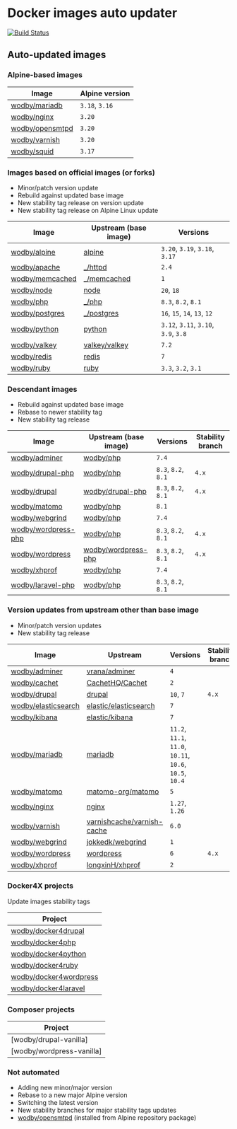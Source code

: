 # Docker images auto updater

[![Build Status](https://github.com/wodby/images/workflows/Update/badge.svg)](https://github.com/wodby/images/actions)

## Auto-updated images

### Alpine-based images

| Image             | Alpine version |
|-------------------|----------------|
| [wodby/mariadb]   | `3.18`, `3.16` |
| [wodby/nginx]     | `3.20`         |
| [wodby/opensmtpd] | `3.20`         |
| [wodby/varnish]   | `3.20`         |
| [wodby/squid]     | `3.17`         |

### Images based on official images (or forks)

- Minor/patch version update
- Rebuild against updated base image
- New stability tag release on version update
- New stability tag release on Alpine Linux update

| Image             | Upstream (base image) | Versions                             |
|-------------------|-----------------------|--------------------------------------|
| [wodby/alpine]    | [alpine]              | `3.20`, `3.19`, `3.18`, `3.17`       |
| [wodby/apache]    | [_/httpd]             | `2.4`                                |
| [wodby/memcached] | [_/memcached]         | `1`                                  |
| [wodby/node]      | [node]                | `20`, `18`                           |
| [wodby/php]       | [_/php]               | `8.3`, `8.2`, `8.1`                  |
| [wodby/postgres]  | [_/postgres]          | `16`, `15`, `14`, `13`, `12`         |
| [wodby/python]    | [python]              | `3.12`, `3.11`, `3.10`, `3.9`, `3.8` |
| [wodby/valkey]    | [valkey/valkey]       | `7.2`                                |
| [wodby/redis]     | [redis]               | `7`                                  |
| [wodby/ruby]      | [ruby]                | `3.3`, `3.2`, `3.1`                  |

### Descendant images

- Rebuild against updated base image
- Rebase to newer stability tag
- New stability tag release

| Image                 | Upstream (base image) | Versions            | Stability branch |
|-----------------------|-----------------------|---------------------|------------------|
| [wodby/adminer]       | [wodby/php]           | `7.4`               |                  |
| [wodby/drupal-php]    | [wodby/php]           | `8.3`, `8.2`, `8.1` | `4.x`            |
| [wodby/drupal]        | [wodby/drupal-php]    | `8.3`, `8.2`, `8.1` | `4.x`            |
| [wodby/matomo]        | [wodby/php]           | `8.1`               |                  |
| [wodby/webgrind]      | [wodby/php]           | `7.4`               |                  |
| [wodby/wordpress-php] | [wodby/php]           | `8.3`, `8.2`, `8.1` | `4.x`            |
| [wodby/wordpress]     | [wodby/wordpress-php] | `8.3`, `8.2`, `8.1` | `4.x`            |
| [wodby/xhprof]        | [wodby/php]           | `7.4`               |                  |
| [wodby/laravel-php]   | [wodby/php]           | `8.3`, `8.2`, `8.1` |                  |

### Version updates from upstream other than base image

- Minor/patch version updates
- New stability tag release

| Image                 | Upstream                     | Versions                                                 | Stability branch |
|-----------------------|------------------------------|----------------------------------------------------------|------------------|
| [wodby/adminer]       | [vrana/adminer]              | `4`                                                      |                  |
| [wodby/cachet]        | [CachetHQ/Cachet]            | `2`                                                      |                  |
| [wodby/drupal]        | [drupal]                     | `10`, `7`                                                | `4.x`            |
| [wodby/elasticsearch] | [elastic/elasticsearch]      | `7`                                                      |                  |
| [wodby/kibana]        | [elastic/kibana]             | `7`                                                      |                  |
| [wodby/mariadb]       | [mariadb]                    | `11.2`, `11.1`, `11.0`, `10.11`,  `10.6`, `10.5`, `10.4` |                  |
| [wodby/matomo]        | [matomo-org/matomo]          | `5`                                                      |                  |
| [wodby/nginx]         | [nginx]                      | `1.27`, `1.26`                                           |                  |
| [wodby/varnish]       | [varnishcache/varnish-cache] | `6.0`                                                    |                  |
| [wodby/webgrind]      | [jokkedk/webgrind]           | `1`                                                      |                  |
| [wodby/wordpress]     | [wordpress]                  | `6`                                                      | `4.x`            |
| [wodby/xhprof]        | [longxinH/xhprof]            | `2`                                                      |                  |

### Docker4X projects

Update images stability tags

| Project                  |
|--------------------------|
| [wodby/docker4drupal]    |
| [wodby/docker4php]       |
| [wodby/docker4python]    |
| [wodby/docker4ruby]      |
| [wodby/docker4wordpress] |
| [wodby/docker4laravel]   |

### Composer projects

| Project                   |
|---------------------------|
| [wodby/drupal-vanilla]    |
| [wodby/wordpress-vanilla] |

### Not automated

- Adding new minor/major version
- Rebase to a new major Alpine version
- Switching the latest version
- New stability branches for major stability tags updates
- [wodby/opensmtpd] (installed from Alpine repository package)

[adoptium/containers]: https://github.com/adoptium/containers

[alpine]: https://github.com/gliderlabs/docker-alpine

[CachetHQ/Cachet]: https://github.com/CachetHQ/Cachet

[drupal]: https://github.com/drupal/drupal

[elastic/elasticsearch]: https://github.com/elastic/elasticsearch

[elastic/kibana]: https://github.com/elastic/kibana

[httpd]: https://github.com/docker-library/httpd

[jokkedk/webgrind]: https://github.com/jokkedk/webgrind

[mariadb]: https://github.com/docker-library/mariadb

[matomo-org/matomo]: https://github.com/matomo-org/matomo

[memcached]: https://github.com/docker-library/memcached

[nginx]: https://github.com/docker-library/nginx

[node]: https://github.com/docker-library/node

[php]: https://github.com/docker-library/php

[postgres]: https://github.com/docker-library/postgres

[python]: https://github.com/docker-library/python

[valkey]: https://github.com/valkey-io/valkey-container

[redis]: https://github.com/docker-library/redis

[ruby]: https://github.com/docker-library/ruby

[varnishcache/varnish-cache]: https://github.com/varnishcache/varnish-cache

[vrana/adminer]: https://github.com/vrana/adminer

[longxinH/xhprof]: https://github.com/longxinH/xhprof

[wodby/adminer]: https://github.com/wodby/adminer

[wodby/alpine]: https://github.com/wodby/alpine

[wodby/apache]: https://github.com/wodby/apache

[_/memcached]: https://hub.docker.com/_/memcached

[_/postgres]: https://hub.docker.com/_/postgres

[_/php]: https://hub.docker.com/_/php

[valkey/valkey]: https://hub.docker.com/r/valkey/valkey

[wodby/cachet]: https://github.com/wodby/cachet

[wodby/docker4drupal]: https://github.com/wodby/docker4drupal

[wodby/docker4php]: https://github.com/wodby/docker4php

[wodby/docker4python]: https://github.com/wodby/docker4python

[wodby/docker4ruby]: https://github.com/wodby/docker4ruby

[wodby/docker4wordpress]: https://github.com/wodby/docker4wordpress

[wodby/docker4laravel]: https://github.com/wodby/docker4laravel

[wodby/drupal-php]: https://github.com/wodby/drupal-php

[wodby/laravel-php]: https://github.com/wodby/laravel-php

[wodby/drupal]: https://github.com/wodby/drupal

[wodby/elasticsearch]: https://github.com/wodby/elasticsearch

[_/httpd]: https://hub.docker.com/_/httpd

[wodby/kibana]: https://github.com/wodby/kibana

[wodby/mariadb]: https://github.com/wodby/mariadb

[wodby/matomo]: https://github.com/wodby/matomo

[wodby/memcached]: https://github.com/wodby/memcached

[wodby/nginx]: https://github.com/wodby/nginx

[wodby/node]: https://github.com/wodby/node

[wodby/openjdk]: https://github.com/wodby/openjdk

[wodby/opensmtpd]: https://github.com/wodby/opensmtpd

[wodby/php]: https://github.com/wodby/php

[wodby/postgres]: https://github.com/wodby/postgres

[wodby/python]: https://github.com/wodby/python

[wodby/valkey]: https://github.com/wodby/valkey

[wodby/redis]: https://github.com/wodby/redis

[wodby/ruby]: https://github.com/wodby/ruby

[wodby/varnish]: https://github.com/wodby/varnish

[wodby/webgrind]: https://github.com/wodby/webgrind

[wodby/wordpress-php]: https://github.com/wodby/wordpress-php

[wodby/wordpress]: https://github.com/wodby/wordpress

[wodby/xhprof]: https://github.com/wodby/xhprof

[wodby/squid]: https://github.com/wodby/squid

[wordpress]: https://github.com/WordPress/WordPress

[drupal-vanilla]: https://github.com/wodby/drupal-vanilla

[wordpress-vanilla]: https://github.com/wodby/wordpress-vanilla

